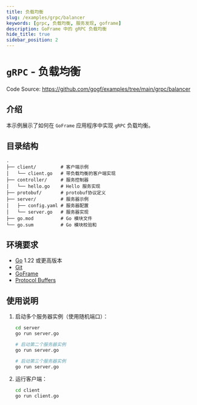 ```yaml
---
title: 负载均衡
slug: /examples/grpc/balancer
keywords: [grpc, 负载均衡, 服务发现, goframe]
description: GoFrame 中的 gRPC 负载均衡
hide_title: true
sidebar_position: 2
---
```


# `gRPC` - 负载均衡

Code Source: https://github.com/gogf/examples/tree/main/grpc/balancer


## 介绍

本示例展示了如何在 `GoFrame` 应用程序中实现 `gRPC` 负载均衡。


## 目录结构

```text
.
├── client/         # 客户端示例
│   └── client.go   # 带负载均衡的客户端实现
├── controller/     # 服务控制器
│   └── hello.go    # Hello 服务实现
├── protobuf/       # protobuf协议定义
├── server/         # 服务器示例
│   ├── config.yaml # 服务器配置
│   └── server.go   # 服务器实现
├── go.mod          # Go 模块文件
└── go.sum          # Go 模块校验和
```



## 环境要求

- [Go](https://golang.org/dl/) 1.22 或更高版本
- [Git](https://git-scm.com/downloads)
- [GoFrame](https://goframe.org)
- [Protocol Buffers](https://developers.google.com/protocol-buffers)

## 使用说明

1. 启动多个服务器实例（使用随机端口）：
   ```bash
   cd server
   go run server.go

   # 启动第二个服务器实例
   go run server.go

   # 启动第三个服务器实例
   go run server.go
   ```

2. 运行客户端：
   ```bash
   cd client
   go run client.go
   ```
